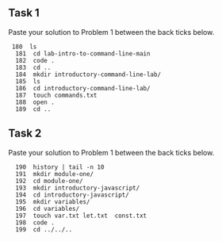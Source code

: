 ## Task 1

Paste your solution to Problem 1 between the back ticks below.

```
 180  ls
  181  cd lab-intro-to-command-line-main
  182  code .
  183  cd ..
  184  mkdir introductory-command-line-lab/
  185  ls
  186  cd introductory-command-line-lab/
  187  touch commands.txt
  188  open .
  189  cd ..
```

## Task 2

Paste your solution to Problem 1 between the back ticks below.

```
  190  history | tail -n 10
  191  mkdir module-one/
  192  cd module-one/
  193  mkdir introductory-javascript/
  194  cd introductory-javascript/
  195  mkdir variables/
  196  cd variables/
  197  touch var.txt let.txt  const.txt
  198  code .
  199  cd ../../..
```
